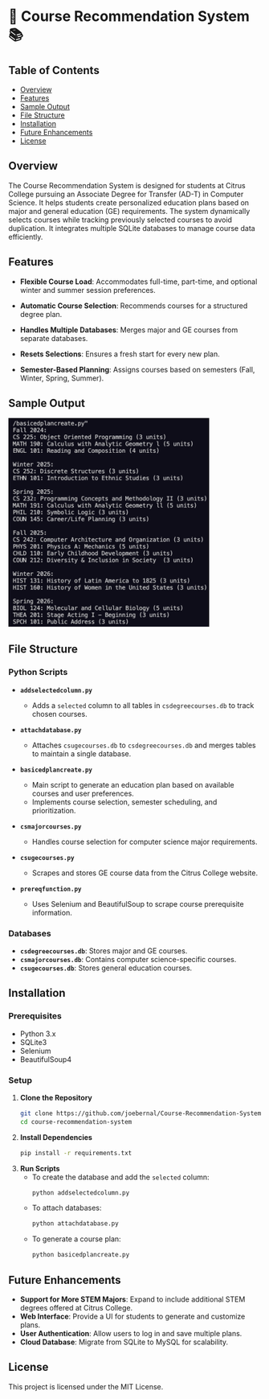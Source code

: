 # 🏫 Course Recommendation System 📚

## Table of Contents

- [Overview](#overview)
- [Features](#features)
- [Sample Output](#sample-output)
- [File Structure](#file-structure)
- [Installation](#installation)
- [Future Enhancements](#future-enhancements)
- [License](#license)

## Overview

The Course Recommendation System is designed for students at Citrus College pursuing an Associate Degree for Transfer (AD-T) in Computer Science. It helps students create personalized education plans based on major and general education (GE) requirements. The system dynamically selects courses while tracking previously selected courses to avoid duplication. It integrates multiple SQLite databases to manage course data efficiently.

## Features

- **Flexible Course Load**: Accommodates full-time, part-time, and optional winter and summer session preferences.

- **Automatic Course Selection**: Recommends courses for a structured degree plan.

- **Handles Multiple Databases**: Merges major and GE courses from separate databases.

- **Resets Selections**: Ensures a fresh start for every new plan.

- **Semester-Based Planning**: Assigns courses based on semesters (Fall, Winter, Spring, Summer).

## Sample Output

<img src="sample_output.png" alt="Sample Output" width="400" height="auto">

## File Structure

### **Python Scripts**

- **`addselectedcolumn.py`**

  - Adds a `selected` column to all tables in `csdegreecourses.db` to track chosen courses.

- **`attachdatabase.py`**

  - Attaches `csugecourses.db` to `csdegreecourses.db` and merges tables to maintain a single database.

- **`basicedplancreate.py`**

  - Main script to generate an education plan based on available courses and user preferences.
  - Implements course selection, semester scheduling, and prioritization.

- **`csmajorcourses.py`**

  - Handles course selection for computer science major requirements.

- **`csugecourses.py`**

  - Scrapes and stores GE course data from the Citrus College website.

- **`prereqfunction.py`**
  - Uses Selenium and BeautifulSoup to scrape course prerequisite information.

### **Databases**

- **`csdegreecourses.db`**: Stores major and GE courses.
- **`csmajorcourses.db`**: Contains computer science-specific courses.
- **`csugecourses.db`**: Stores general education courses.

## Installation

### Prerequisites

- Python 3.x
- SQLite3
- Selenium
- BeautifulSoup4

### Setup

1. **Clone the Repository**
   ```sh
   git clone https://github.com/joebernal/Course-Recommendation-System
   cd course-recommendation-system
   ```
2. **Install Dependencies**
   ```sh
   pip install -r requirements.txt
   ```
3. **Run Scripts**
   - To create the database and add the `selected` column:
     ```sh
     python addselectedcolumn.py
     ```
   - To attach databases:
     ```sh
     python attachdatabase.py
     ```
   - To generate a course plan:
     ```sh
     python basicedplancreate.py
     ```

## Future Enhancements

- **Support for More STEM Majors**: Expand to include additional STEM degrees offered at Citrus College.
- **Web Interface**: Provide a UI for students to generate and customize plans.
- **User Authentication**: Allow users to log in and save multiple plans.
- **Cloud Database**: Migrate from SQLite to MySQL for scalability.

## License

This project is licensed under the MIT License.
